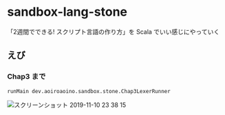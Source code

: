 # sandbox-lang-stone

「2週間でできる! スクリプト言語の作り方」を Scala でいい感じにやっていく

## えび

### Chap3 まで

```
runMain dev.aoiroaoino.sandbox.stone.Chap3LexerRunner
```

![スクリーンショット 2019-11-10 23 38 15](https://user-images.githubusercontent.com/2589034/68545762-55e23800-0413-11ea-992f-812225bbdd59.png)


